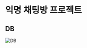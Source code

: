 # 익명 채팅방 프로젝트

## DB

![DB](https://github.com/user-attachments/assets/8277ccfa-2be0-4ca5-b517-068caf7a07b5)
